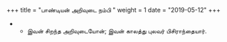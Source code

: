 ﻿+++
title = "பாண்டியன் அறிவுடை நம்பி  "
weight = 1
date = "2019-05-12"
+++


- -  இவன் சிறந்த அறிவுடையோன்; இவன் காலத்து புலவர் பிசிராந்தையார். 
